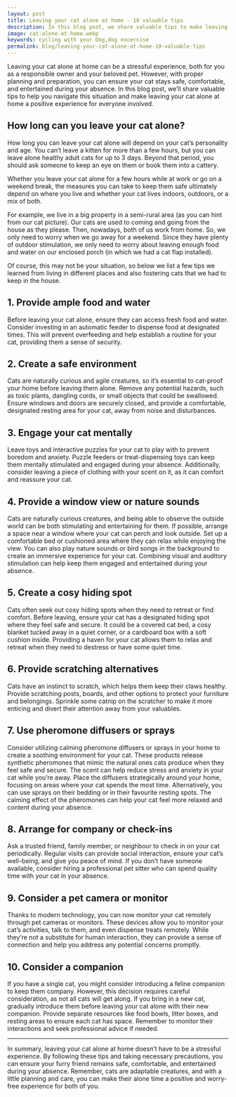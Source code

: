 ```yaml
---
layout: post
title: Leaving your cat alone at home - 10 valuable tips
description: In this blog post, we share valuable tips to make leaving your cat alone at home a positive experience for you and your pet.
image: cat-alone-at-home.webp
keywords: cycling with your Dog,dog excercise
permalink: blog/leaving-your-cat-alone-at-home-10-valuable-tips
---
```


Leaving your cat alone at home can be a stressful experience, both for you as a responsible owner and your beloved pet. However, with proper planning and preparation, you can ensure your cat stays safe, comfortable, and entertained during your absence. In this blog post, we’ll share valuable tips to help you navigate this situation and make leaving your cat alone at home a positive experience for everyone involved.

## How long can you leave your cat alone?

How long you can leave your cat alone will depend on your cat’s personality and age. You can’t leave a kitten for more than a few hours, but you can leave alone healthy adult cats for up to 3 days. Beyond that period, you should ask someone to keep an eye on them or book them into a cattery.

Whether you leave your cat alone for a few hours while at work or go on a weekend break, the measures you can take to keep them safe ultimately depend on where you live and whether your cat lives indoors, outdoors, or a mix of both.

For example, we live in a big property in a semi-rural area (as you can hint from our cat picture). Our cats are used to coming and going from the house as they please. Then, nowadays, both of us work from home. So, we only need to worry when we go away for a weekend. Since they have plenty of outdoor stimulation, we only need to worry about leaving enough food and water on our enclosed porch (in which we had a cat flap installed).

Of course, this may not be your situation, so below we list a few tips we learned from living in different places and also fostering cats that we had to keep in the house.

## 1. Provide ample food and water

Before leaving your cat alone, ensure they can access fresh food and water. Consider investing in an automatic feeder to dispense food at designated times. This will prevent overfeeding and help establish a routine for your cat, providing them a sense of security.

## 2. Create a safe environment

Cats are naturally curious and agile creatures, so it’s essential to cat-proof your home before leaving them alone. Remove any potential hazards, such as toxic plants, dangling cords, or small objects that could be swallowed. Ensure windows and doors are securely closed, and provide a comfortable, designated resting area for your cat, away from noise and disturbances.

## 3. Engage your cat mentally

Leave toys and interactive puzzles for your cat to play with to prevent boredom and anxiety. Puzzle feeders or treat-dispensing toys can keep them mentally stimulated and engaged during your absence. Additionally, consider leaving a piece of clothing with your scent on it, as it can comfort and reassure your cat.

## 4. Provide a window view or nature sounds

Cats are naturally curious creatures, and being able to observe the outside world can be both stimulating and entertaining for them. If possible, arrange a space near a window where your cat can perch and look outside. Set up a comfortable bed or cushioned area where they can relax while enjoying the view. You can also play nature sounds or bird songs in the background to create an immersive experience for your cat. Combining visual and auditory stimulation can help keep them engaged and entertained during your absence.

## 5. Create a cosy hiding spot

Cats often seek out cosy hiding spots when they need to retreat or find comfort. Before leaving, ensure your cat has a designated hiding spot where they feel safe and secure. It could be a covered cat bed, a cosy blanket tucked away in a quiet corner, or a cardboard box with a soft cushion inside. Providing a haven for your cat allows them to relax and retreat when they need to destress or have some quiet time.

## 6. Provide scratching alternatives

Cats have an instinct to scratch, which helps them keep their claws healthy. Provide scratching posts, boards, and other options to protect your furniture and belongings. Sprinkle some catnip on the scratcher to make it more enticing and divert their attention away from your valuables.

## 7. Use pheromone diffusers or sprays

Consider utilizing calming pheromone diffusers or sprays in your home to create a soothing environment for your cat. These products release synthetic pheromones that mimic the natural ones cats produce when they feel safe and secure. The scent can help reduce stress and anxiety in your cat while you’re away. Place the diffusers strategically around your home, focusing on areas where your cat spends the most time. Alternatively, you can use sprays on their bedding or in their favourite resting spots. The calming effect of the pheromones can help your cat feel more relaxed and content during your absence.

## 8. Arrange for company or check-ins

Ask a trusted friend, family member, or neighbour to check in on your cat periodically. Regular visits can provide social interaction, ensure your cat’s well-being, and give you peace of mind. If you don’t have someone available, consider hiring a professional pet sitter who can spend quality time with your cat in your absence.

## 9. Consider a pet camera or monitor

Thanks to modern technology, you can now monitor your cat remotely through pet cameras or monitors. These devices allow you to monitor your cat’s activities, talk to them, and even dispense treats remotely. While they’re not a substitute for human interaction, they can provide a sense of connection and help you address any potential concerns promptly.

## 10. Consider a companion

If you have a single cat, you might consider introducing a feline companion to keep them company. However, this decision requires careful consideration, as not all cats will get along. If you bring in a new cat, gradually introduce them before leaving your cat alone with their new companion. Provide separate resources like food bowls, litter boxes, and resting areas to ensure each cat has space. Remember to monitor their interactions and seek professional advice if needed.

---

In summary, leaving your cat alone at home doesn’t have to be a stressful experience. By following these tips and taking necessary precautions, you can ensure your furry friend remains safe, comfortable, and entertained during your absence. Remember, cats are adaptable creatures, and with a little planning and care, you can make their alone time a positive and worry-free experience for both of you.
